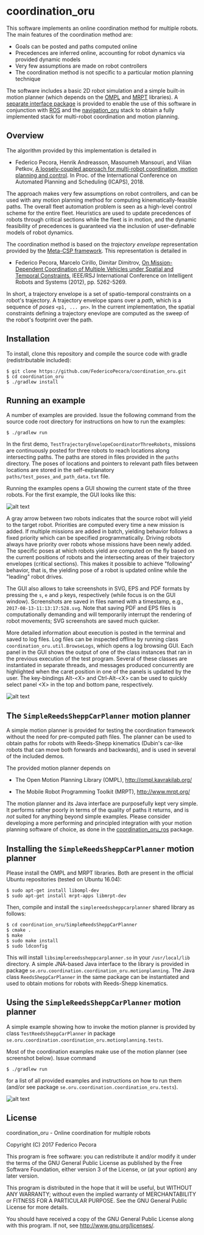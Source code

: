 # coordination_oru

This software implements an online coordination method for multiple robots. The main features of the coordination method are:

* Goals can be posted and paths computed online
* Precedences are inferred online, accounting for robot dynamics via provided dynamic models
* Very few assumptions are made on robot controllers
* The coordination method is not specific to a particular motion planning technique

The software includes a basic 2D robot simulation and a simple built-in motion planner (which depends on the <a href="http://ompl.kavrakilab.org/">OMPL</a> and <a href="http://www.mrpt.org/">MRPT</a> libraries). A <a href="https://github.com/FedericoPecora/coordination_oru_ros">separate interface package</a> is provided to enable the use of this software in conjunction with <a href="http://www.ros.org/">ROS</a> and the <a href="https://github.com/OrebroUniversity/navigation_oru-release">navigation_oru</a> stack to obtain a fully implemented stack for multi-robot coordination and motion planning.

## Overview
The algorithm provided by this implementation is detailed in

* Federico Pecora, Henrik Andreasson, Masoumeh Mansouri, and Vilian Petkov, <a href="">A loosely-coupled approach for multi-robot coordination, motion planning and control</a>. In Proc. of the International Conference on Automated Planning and Scheduling (ICAPS), 2018.

The approach makes very few assumptions on robot controllers, and can be used with any motion planning method for computing kinematically-feasible paths. The overall fleet automation problem is seen as a high-level control scheme for the entire fleet. Heuristics are used to update precedences of robots through critical sections while the fleet is in motion, and the dynamic feasibility of precedences is guaranteed via the inclusion of user-definable models of robot dynamics. 

The coordination method is based on the _trajectory envelope_ representation provided by the <a href="http://metacsp.org">Meta-CSP framework</a>. This representation is detailed in

* Federico Pecora, Marcelo Cirillo, Dimitar Dimitrov, <a href="http://ieeexplore.ieee.org/abstract/document/6385862/">On Mission-Dependent Coordination of Multiple Vehicles under Spatial and Temporal Constraints</a>, IEEE/RSJ International Conference on Intelligent Robots and Systems (2012), pp. 5262-5269.

In short, a trajectory envelope is a set of spatio-temporal constraints on a robot's trajectory. A trajectory envelope spans over a _path_, which is a sequence of _poses_ ```<p1, ... pn>```. In the current implementation, the spatial constraints defining a trajectory enevlope are computed as the sweep of the robot's footprint over the path.

## Installation
To install, clone this repository and compile the source code with gradle (redistributable included):

```
$ git clone https://github.com/FedericoPecora/coordination_oru.git
$ cd coordination_oru
$ ./gradlew install
```

## Running an example
A number of examples are provided. Issue the following command from the source code root directory for instructions on how to run the examples:
```
$ ./gradlew run
```
In the first demo, ```TestTrajectoryEnvelopeCoordinatorThreeRobots```, missions are continuously posted for three robots to reach locations along intersecting paths. The paths are stored in files provided in the ```paths``` directory. The poses of locations and pointers to relevant path files between locations are stored in the self-explanatory ```paths/test_poses_and_path_data.txt``` file.

Running the examples opens a GUI showing the current state of the three robots. For the first example, the GUI looks like this:

![alt text](images/coord.png "Coordination GUI")

A gray arrow between two robots indicates that the source robot will yield to the target robot. Priorities are computed every time a new mission is added. If multiple missions are added in batch, yielding behavior follows a fixed priority which can be specified programmatically. Driving robots always have priority over robots whose missions have been newly added. The specific poses at which robots yield are computed on the fly based on the current positions of robots and the intersecting areas of their trajectory envelopes (critical sections). This makes it possible to achieve "following" behavior, that is, the yielding pose of a robot is updated online while the "leading" robot drives.

The GUI also allows to take screenshots in SVG, EPS and PDF formats by pressing the ```s```, ```e``` and ```p``` keys, respectively (while focus is on the GUI window). Screenshots are saved in files named with a timestamp, e.g., ```2017-08-13-11:13:17:528.svg```. Note that saving PDF and EPS files is computationally demanding and will temporarily interrupt the rendering of robot movements; SVG screenshots are saved much quicker.

More detailed information about execution is posted in the terminal and saved to log files. Log files can be inspected offline by running class ```coordination_oru.util.BrowseLogs```, which opens a log browsing GUI. Each panel in the GUI shows the output of one of the class instances that ran in the previous execution of the test program. Several of these classes are instantiated in separate threads, and messages produced concurrently are highlighted when the caret position in one of the panels is updated by the user. The key-bindings Alt-\<X\> and Ctrl-Alt-\<X\> can be used to quickly select panel \<X\> in the top and bottom pane, respectively.  

![alt text](images/logs.png "LogBrowser GUI")

## The ```SimpleReedsSheppCarPlanner``` motion planner

A simple motion planner is provided for testing the coordination framework without the need for pre-computed path files. The planner can be used to obtain paths for robots with Reeds-Shepp kinematics (Dubin's car-like robots that can move both forwards and backwards), and is used in several of the included demos.

The provided motion planner depends on

* The Open Motion Planning Library (OMPL), http://ompl.kavrakilab.org/

* The Mobile Robot Programming Toolkit (MRPT), http://www.mrpt.org/

The motion planner and its Java interface are purposefully kept very simple. It performs rather poorly in terms of the quality of paths it returns, and is _not_ suited for anything beyond simple examples. Please consider developing a more performing and principled integration with your motion planning software of choice, as done in the <a href="https://github.com/FedericoPecora/coordination_oru_ros">coordination_oru_ros</a> package.

## Installing the ```SimpleReedsSheppCarPlanner``` motion planner

Please install the OMPL and MRPT libraries. Both are present in the official Ubuntu repositories (tested on Ubuntu 16.04):

```
$ sudo apt-get install libompl-dev
$ sudo apt-get install mrpt-apps libmrpt-dev
```

Then, compile and install the ```simplereedssheppcarplanner``` shared library as follows:

```
$ cd coordination_oru/SimpleReedsSheppCarPlanner
$ cmake .
$ make
$ sudo make install
$ sudo ldconfig
```

This will install ```libsimplereedssheppcarplanner.so``` in your ```/usr/local/lib``` directory. A simple JNA-based Java interface to the library is provided in package ```se.oru.coordination.coordination_oru.motionplanning```. The Java class  ```ReedsSheppCarPlanner``` in the same package can be instantiated and used to obtain motions for robots with Reeds-Shepp kinematics.

## Using the ```SimpleReedsSheppCarPlanner``` motion planner

A simple example showing how to invoke the motion planner is provided by class ```TestReedsSheppCarPlanner``` in package ```se.oru.coordination.coordination_oru.motionplanning.tests```.

Most of the coordination examples make use of the motion planner (see screenshot below). Issue command

```$ ./gradlew run```

for a list of all provided examples and instructions on how to run them (and/or see package ```se.oru.coordination.coordination_oru.tests```).

![alt text](images/coord-rsp.png "Coordination with the ReedsSheppCarPlanner")

## License
coordination_oru - Online coordination for multiple robots

Copyright (C) 2017 Federico Pecora

This program is free software: you can redistribute it and/or modify it under the terms of the GNU General Public License as published by the Free Software Foundation, either version 3 of the License, or (at your option) any later version.

This program is distributed in the hope that it will be useful, but WITHOUT ANY WARRANTY; without even the implied warranty of MERCHANTABILITY or FITNESS FOR A PARTICULAR PURPOSE.  See the GNU General Public License for more details.

You should have received a copy of the GNU General Public License along with this program.  If not, see <http://www.gnu.org/licenses/>.
